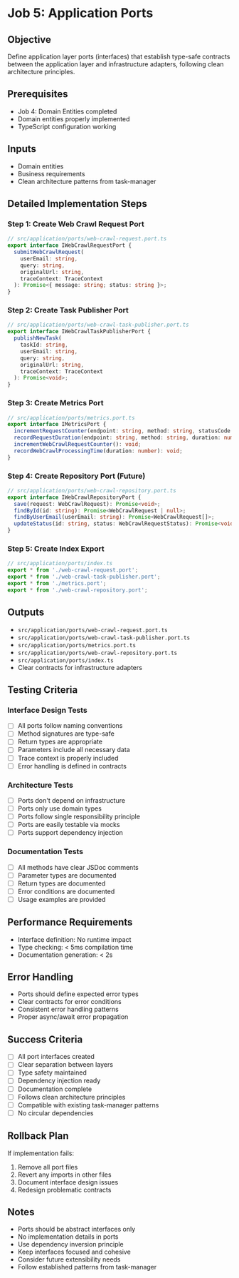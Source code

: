 # Job 5: Application Ports

## Objective
Define application layer ports (interfaces) that establish type-safe contracts between the application layer and infrastructure adapters, following clean architecture principles.

## Prerequisites
- Job 4: Domain Entities completed
- Domain entities properly implemented
- TypeScript configuration working

## Inputs
- Domain entities
- Business requirements
- Clean architecture patterns from task-manager

## Detailed Implementation Steps

### Step 1: Create Web Crawl Request Port
```typescript
// src/application/ports/web-crawl-request.port.ts
export interface IWebCrawlRequestPort {
  submitWebCrawlRequest(
    userEmail: string,
    query: string,
    originalUrl: string,
    traceContext: TraceContext
  ): Promise<{ message: string; status: string }>;
}
```

### Step 2: Create Task Publisher Port
```typescript
// src/application/ports/web-crawl-task-publisher.port.ts
export interface IWebCrawlTaskPublisherPort {
  publishNewTask(
    taskId: string,
    userEmail: string,
    query: string,
    originalUrl: string,
    traceContext: TraceContext
  ): Promise<void>;
}
```

### Step 3: Create Metrics Port
```typescript
// src/application/ports/metrics.port.ts
export interface IMetricsPort {
  incrementRequestCounter(endpoint: string, method: string, statusCode: number): void;
  recordRequestDuration(endpoint: string, method: string, duration: number): void;
  incrementWebCrawlRequestCounter(): void;
  recordWebCrawlProcessingTime(duration: number): void;
}
```

### Step 4: Create Repository Port (Future)
```typescript
// src/application/ports/web-crawl-repository.port.ts
export interface IWebCrawlRepositoryPort {
  save(request: WebCrawlRequest): Promise<void>;
  findById(id: string): Promise<WebCrawlRequest | null>;
  findByUserEmail(userEmail: string): Promise<WebCrawlRequest[]>;
  updateStatus(id: string, status: WebCrawlRequestStatus): Promise<void>;
}
```

### Step 5: Create Index Export
```typescript
// src/application/ports/index.ts
export * from './web-crawl-request.port';
export * from './web-crawl-task-publisher.port';
export * from './metrics.port';
export * from './web-crawl-repository.port';
```

## Outputs
- `src/application/ports/web-crawl-request.port.ts`
- `src/application/ports/web-crawl-task-publisher.port.ts`
- `src/application/ports/metrics.port.ts`
- `src/application/ports/web-crawl-repository.port.ts`
- `src/application/ports/index.ts`
- Clear contracts for infrastructure adapters

## Testing Criteria

### Interface Design Tests
- [ ] All ports follow naming conventions
- [ ] Method signatures are type-safe
- [ ] Return types are appropriate
- [ ] Parameters include all necessary data
- [ ] Trace context is properly included
- [ ] Error handling is defined in contracts

### Architecture Tests
- [ ] Ports don't depend on infrastructure
- [ ] Ports only use domain types
- [ ] Ports follow single responsibility principle
- [ ] Ports are easily testable via mocks
- [ ] Ports support dependency injection

### Documentation Tests
- [ ] All methods have clear JSDoc comments
- [ ] Parameter types are documented
- [ ] Return types are documented
- [ ] Error conditions are documented
- [ ] Usage examples are provided

## Performance Requirements
- Interface definition: No runtime impact
- Type checking: < 5ms compilation time
- Documentation generation: < 2s

## Error Handling
- Ports should define expected error types
- Clear contracts for error conditions
- Consistent error handling patterns
- Proper async/await error propagation

## Success Criteria
- [ ] All port interfaces created
- [ ] Clear separation between layers
- [ ] Type safety maintained
- [ ] Dependency injection ready
- [ ] Documentation complete
- [ ] Follows clean architecture principles
- [ ] Compatible with existing task-manager patterns
- [ ] No circular dependencies

## Rollback Plan
If implementation fails:
1. Remove all port files
2. Revert any imports in other files
3. Document interface design issues
4. Redesign problematic contracts

## Notes
- Ports should be abstract interfaces only
- No implementation details in ports
- Use dependency inversion principle
- Keep interfaces focused and cohesive
- Consider future extensibility needs
- Follow established patterns from task-manager
